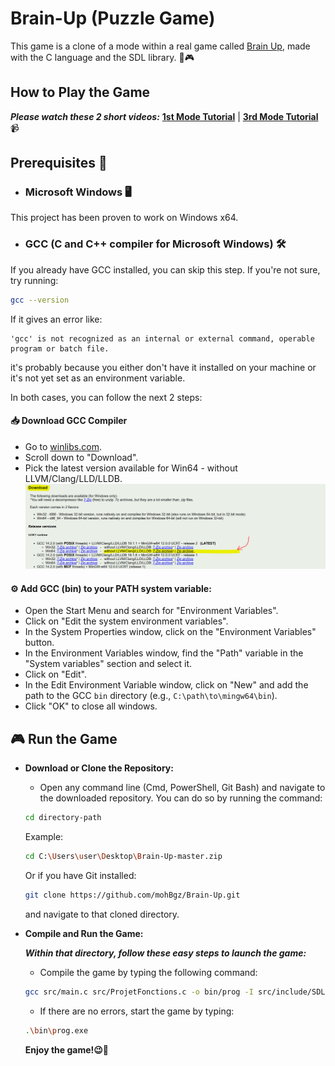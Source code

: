 # Brain-Up (Puzzle Game)

This game is a clone of a mode within a real game called [Brain Up](https://www.amazon.ca/Rationalcell-Brain-Up/dp/B00B2BSF12), made with the C language and the SDL library. 🧠🎮

## How to Play the Game
___Please watch these 2 short videos:___ **[1st Mode Tutorial](./tutorials/1st_Mode.mp4)** | **[3rd Mode Tutorial](./tutorials/3rd_Mode.mp4)** 📹



## Prerequisites 📝

- ### Microsoft Windows 🖥️
This project has been proven to work on Windows x64. 

- ### GCC (C and C++ compiler for Microsoft Windows) 🛠️

If you already have GCC installed, you can skip this step. If you're not sure, try running:
```sh
gcc --version
```
If it gives an error like:
```
'gcc' is not recognized as an internal or external command, operable program or batch file.
```
it's probably because you either don't have it installed on your machine or it's not yet set as an environment variable.

In both cases, you can follow the next 2 steps:

#### 📥  **Download GCC Compiler** 
- Go to [winlibs.com](http://winlibs.com).
- Scroll down to "Download".
- Pick the latest version available for Win64 - without LLVM/Clang/LLD/LLDB.
![alt text](./tutorials/gcc_download_guide.png) 

#### ⚙️ **Add GCC (bin) to your PATH system variable:**
- Open the Start Menu and search for "Environment Variables".
- Click on "Edit the system environment variables".
- In the System Properties window, click on the "Environment Variables" button.
- In the Environment Variables window, find the "Path" variable in the "System variables" section and select it.
- Click on "Edit".
- In the Edit Environment Variable window, click on "New" and add the path to the GCC `bin` directory (e.g., `C:\path\to\mingw64\bin`).
- Click "OK" to close all windows.

## 🎮 Run the Game 
-  **Download or Clone the Repository:**
    - Open any command line (Cmd, PowerShell, Git Bash) and navigate to the downloaded repository.
    You can do so by running the command:
    ```sh
    cd directory-path
    ```
    Example:
    ```sh
    cd C:\Users\user\Desktop\Brain-Up-master.zip
    ```
    Or if you have Git installed:
    ```sh
    git clone https://github.com/mohBgz/Brain-Up.git
    ```
    and navigate to that cloned directory.

- **Compile and Run the Game:**
    
    ___Within that directory, follow these easy steps to launch the game:___

    - Compile the game by typing the following command:
    ```sh
    gcc src/main.c src/ProjetFonctions.c -o bin/prog -I src/include/SDL -I src/include -L src/lib -lmingw32 -lSDL2main -lSDL2 -lSDL2_image -lSDL2_ttf -lSDL2_mixer
    ```

    - If there are no errors, start the game by typing:
    ```sh
    .\bin\prog.exe
    ```

    **Enjoy the game!😉🎉**
